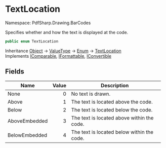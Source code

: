 # TextLocation

Namespace: PdfSharp.Drawing.BarCodes

Specifies whether and how the text is displayed at the code.

```csharp
public enum TextLocation
```

Inheritance [Object](https://docs.microsoft.com/en-us/dotnet/api/system.object) → [ValueType](https://docs.microsoft.com/en-us/dotnet/api/system.valuetype) → [Enum](https://docs.microsoft.com/en-us/dotnet/api/system.enum) → [TextLocation](./pdfsharp.drawing.barcodes.textlocation)<br>
Implements [IComparable](https://docs.microsoft.com/en-us/dotnet/api/system.icomparable), [IFormattable](https://docs.microsoft.com/en-us/dotnet/api/system.iformattable), [IConvertible](https://docs.microsoft.com/en-us/dotnet/api/system.iconvertible)

## Fields

| Name | Value | Description |
| --- | --: | --- |
| None | 0 | No text is drawn. |
| Above | 1 | The text is located above the code. |
| Below | 2 | The text is located below the code. |
| AboveEmbedded | 3 | The text is located above within the code. |
| BelowEmbedded | 4 | The text is located below within the code. |
